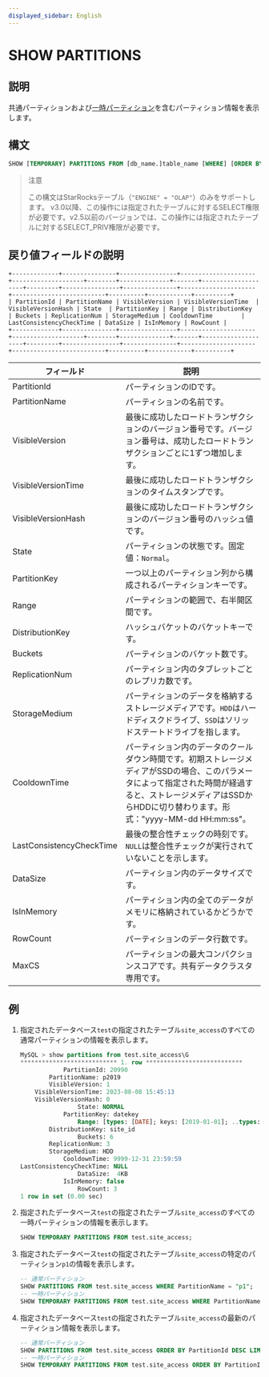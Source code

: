 ```yaml
---
displayed_sidebar: English
---
```


# SHOW PARTITIONS

## 説明

共通パーティションおよび[一時パーティション](../../../table_design/Temporary_partition.md)を含むパーティション情報を表示します。

## 構文

```sql
SHOW [TEMPORARY] PARTITIONS FROM [db_name.]table_name [WHERE] [ORDER BY] [LIMIT]
```

> 注意
>
> この構文はStarRocksテーブル（`"ENGINE" = "OLAP"`）のみをサポートします。
> v3.0以降、この操作には指定されたテーブルに対するSELECT権限が必要です。v2.5以前のバージョンでは、この操作には指定されたテーブルに対するSELECT_PRIV権限が必要です。

## 戻り値フィールドの説明

```plaintext
+-------------+---------------+----------------+---------------------+--------------------+--------+--------------+-------+--------------------+---------+----------------+---------------+---------------------+--------------------------+----------+------------+----------+
| PartitionId | PartitionName | VisibleVersion | VisibleVersionTime  | VisibleVersionHash | State  | PartitionKey | Range | DistributionKey    | Buckets | ReplicationNum | StorageMedium | CooldownTime        | LastConsistencyCheckTime | DataSize | IsInMemory | RowCount |
+-------------+---------------+----------------+---------------------+--------------------+--------+--------------+-------+--------------------+---------+----------------+---------------+---------------------+--------------------------+----------+------------+----------+
```

| **フィールド**                | **説明**                                              |
| ------------------------ | ------------------------------------------------------------ |
| PartitionId              | パーティションのIDです。                                |
| PartitionName            | パーティションの名前です。                                   |
| VisibleVersion           | 最後に成功したロードトランザクションのバージョン番号です。バージョン番号は、成功したロードトランザクションごとに1ずつ増加します。 |
| VisibleVersionTime       | 最後に成功したロードトランザクションのタイムスタンプです。       |
| VisibleVersionHash       | 最後に成功したロードトランザクションのバージョン番号のハッシュ値です。 |
| State                    | パーティションの状態です。固定値：`Normal`。           |
| PartitionKey             | 一つ以上のパーティション列から構成されるパーティションキーです。 |
| Range                    | パーティションの範囲で、右半開区間です。 |
| DistributionKey          | ハッシュバケットのバケットキーです。                            |
| Buckets                  | パーティションのバケット数です。                     |
| ReplicationNum           | パーティション内のタブレットごとのレプリカ数です。        |
| StorageMedium            | パーティションのデータを格納するストレージメディアです。`HDD`はハードディスクドライブ、`SSD`はソリッドステートドライブを指します。 |
| CooldownTime             | パーティション内のデータのクールダウン時間です。初期ストレージメディアがSSDの場合、このパラメータによって指定された時間が経過すると、ストレージメディアはSSDからHDDに切り替わります。形式："yyyy-MM-dd HH:mm:ss"。 |
| LastConsistencyCheckTime | 最後の整合性チェックの時刻です。`NULL`は整合性チェックが実行されていないことを示します。 |
| DataSize                 | パーティション内のデータサイズです。                          |
| IsInMemory               | パーティション内の全てのデータがメモリに格納されているかどうかです。          |
| RowCount                 | パーティションのデータ行数です。                    |
| MaxCS                    | パーティションの最大コンパクションスコアです。共有データクラスタ専用です。                    |

## 例

1. 指定されたデータベース`test`の指定されたテーブル`site_access`のすべての通常パーティションの情報を表示します。

    ```SQL
    MySQL > show partitions from test.site_access\G
    *************************** 1. row ***************************
                PartitionId: 20990
            PartitionName: p2019 
            VisibleVersion: 1
        VisibleVersionTime: 2023-08-08 15:45:13
        VisibleVersionHash: 0
                    State: NORMAL
                PartitionKey: datekey
                    Range: [types: [DATE]; keys: [2019-01-01]; ..types: [DATE]; keys: [2020-01-01]; )
            DistributionKey: site_id
                    Buckets: 6
            ReplicationNum: 3
            StorageMedium: HDD
                CooldownTime: 9999-12-31 23:59:59
    LastConsistencyCheckTime: NULL
                    DataSize:  4KB   
                IsInMemory: false
                    RowCount: 3 
    1 row in set (0.00 sec)
    ```

2. 指定されたデータベース`test`の指定されたテーブル`site_access`のすべての一時パーティションの情報を表示します。

    ```sql
    SHOW TEMPORARY PARTITIONS FROM test.site_access;
    ```

3. 指定されたデータベース`test`の指定されたテーブル`site_access`の特定のパーティション`p1`の情報を表示します。

    ```sql
    -- 通常パーティション
    SHOW PARTITIONS FROM test.site_access WHERE PartitionName = "p1";
    -- 一時パーティション
    SHOW TEMPORARY PARTITIONS FROM test.site_access WHERE PartitionName = "p1";
    ```

4. 指定されたデータベース`test`の指定されたテーブル`site_access`の最新のパーティション情報を表示します。

    ```sql
    -- 通常パーティション
    SHOW PARTITIONS FROM test.site_access ORDER BY PartitionId DESC LIMIT 1;
    -- 一時パーティション
    SHOW TEMPORARY PARTITIONS FROM test.site_access ORDER BY PartitionId DESC LIMIT 1;
    ```
